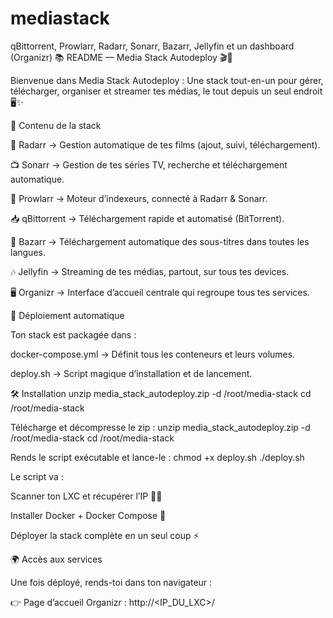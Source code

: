 # mediastack
qBittorrent, Prowlarr, Radarr, Sonarr, Bazarr, Jellyfin et un dashboard (Organizr)
📚 README — Media Stack Autodeploy 🎬🍿

Bienvenue dans Media Stack Autodeploy :
Une stack tout-en-un pour gérer, télécharger, organiser et streamer tes médias, le tout depuis un seul endroit 🖥️✨

🌟 Contenu de la stack

🎥 Radarr → Gestion automatique de tes films (ajout, suivi, téléchargement).

📺 Sonarr → Gestion de tes séries TV, recherche et téléchargement automatique.

🔎 Prowlarr → Moteur d’indexeurs, connecté à Radarr & Sonarr.

📥 qBittorrent → Téléchargement rapide et automatisé (BitTorrent).

📝 Bazarr → Téléchargement automatique des sous-titres dans toutes les langues.

🎶 Jellyfin → Streaming de tes médias, partout, sur tous tes devices.

🖥️ Organizr → Interface d’accueil centrale qui regroupe tous tes services.

🚀 Déploiement automatique


Ton stack est packagée dans :

docker-compose.yml → Définit tous les conteneurs et leurs volumes.

deploy.sh → Script magique d’installation et de lancement.

🛠️ Installation
unzip media_stack_autodeploy.zip -d /root/media-stack
cd /root/media-stack

Télécharge et décompresse le zip :
unzip media_stack_autodeploy.zip -d /root/media-stack
cd /root/media-stack

Rends le script exécutable et lance-le :
chmod +x deploy.sh
./deploy.sh

Le script va :

Scanner ton LXC et récupérer l’IP 🕵️‍♂️

Installer Docker + Docker Compose 🐳

Déployer la stack complète en un seul coup ⚡

🌍 Accès aux services

Une fois déployé, rends-toi dans ton navigateur :

👉 Page d’accueil Organizr :
http://<IP_DU_LXC>/

